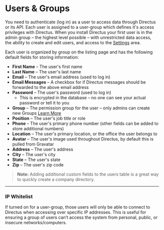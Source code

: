 # Users & Groups
You need to authenticate (log in) as a user to access data through Directus or its API. Each user is assigned to a user-group which defines it's access privileges with Directus. When you install Directus your first user is in the admin group – the highest level possible – with unrestricted data access, the ability to create and edit users, and access to the [Settings](/03-interfaces) area.

Each user is organized by group on the listing page and has the following default fields for storing information:

* **First Name** – The user's first name
* **Last Name** – The user's last name
* **Email** –  The user's email address (used to log in)
* **Email Messages** – A checkbox for if Directus messages should be forwarded to the above email address
* **Password** – The user's password (used to log in)
  * This is encrypted in the database – no one can see your actual password or tell it to you
* **Group** – The permission group for the user – only admins can create new Groups [Learn More](https://github.com/directus/docs/blob/master/3-developer/3-privileges-and-access-control.md)
* **Position** – The user's job title or role
* **Phone** – The user's primary phone number (other fields can be added to store additional numbers)
* **Location** – The user's primary location, or the office the user belongs to
* **Avatar** – The user's image used throughout Directus, by default this is pulled from Gravatar
* **Address** – The user's address
* **City** –  The user's city
* **State** –  The user's state
* **Zip** –  The user's zip code

> **Note:** Adding additional custom fields to the users table is a great way to quickly create a company directory.

----------

### IP Whitelist
If turned on for a user-group, those users will only be able to connect to Directus when accessing over specific IP addresses. This is useful for ensuring a group of users can’t access the system from personal, public, or insecure networks/computers.
